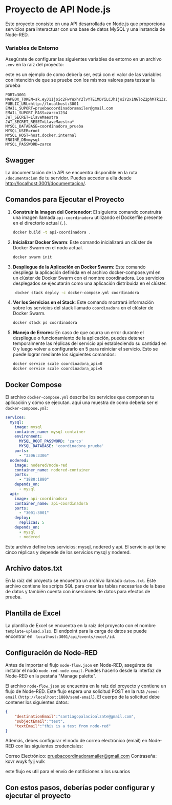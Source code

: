 # Proyecto de API Node.js

Este proyecto consiste en una API desarrollada en Node.js que proporciona servicios para interactuar con una base de datos MySQL y una instancia de Node-RED.

### Variables de Entorno

Asegúrate de configurar las siguientes variables de entorno en un archivo `.env` en la raíz del proyecto:

este es un ejemplo de como debería ser, está con el valor de las variables con intención de que se pruebe con los mismos valores para testear la prueba 
```dotenv
PORT=3001
MAPBOX_TOKEN=sk.eyJ1Ijoic2FwYWxhY2lvYTE1MDYiLCJhIjoiY2x1NGloZ2phMTk1ZzJrbzZhcnpiY3N5cyJ9.qzHHBwicO9lY6yxkCLR2Tw
PUBLIC_URL=http://localhost:3001
EMAIL_SUPORT=pruebacoordinadoramailer@gmail.com
EMAIL_SUPORT_PASS=zarco1234
JWT_SECRET=LlaveMaestra
JWT_SECRET_RESET=LlaveMaestra*
MYSQL_DATABASE=coordinadora_prueba
MYSQL_USER=root
MYSQL_HOST=host.docker.internal
ENGINE_DB=mysql
MYSQL_PASSWORD=zarco
```

## Swagger
La documentación de la API se encuentra disponible en la ruta `/documentacion` de tu servidor. Puedes acceder a ella desde [http://localhost:3001/documentacion/](http://localhost:3001/documentacion/). 

## Comandos para Ejecutar el Proyecto
1. **Construir la Imagen del Contenedor**: El siguiente comando construirá una imagen llamada `api-coordinadora` utilizando el Dockerfile presente en el directorio actual (`.`).
    ```bash
    docker build -t api-coordinadora .
    ```

2. **Inicializar Docker Swarm**: Este comando inicializará un clúster de Docker Swarm en el nodo actual.
    ```bash
    docker swarm init
    ```

3. **Despliegue de la Aplicación en Docker Swarm**: Este comando despliega la aplicación definida en el archivo docker-compose.yml en un clúster de Docker Swarm con el nombre coordinadora. Los servicios desplegados se ejecutarán como una aplicación distribuida en el clúster.
    ```bash
     docker stack deploy -c docker-compose.yml coordinadora
    ```
4. **Ver los Servicios en el Stack**: Este comando mostrará información sobre los servicios del stack llamado `coordinadora` en el clúster de Docker Swarm.
    ```bash
    docker stack ps coordinadora
    ```
5. **Manejo de Errores**: En caso de que ocurra un error durante el despliegue o funcionamiento de la aplicación, puedes detener temporalmente las réplicas del servicio api estableciendo su cantidad en 0 y luego volver a configurarlo en 5 para reiniciar el servicio. Esto se puede lograr mediante los siguientes comandos:
    ```bash
    docker service scale coordinadora_api=0
    docker service scale coordinadora_api=5
    ```

## Docker Compose
El archivo `docker-compose.yml` describe los servicios que componen tu aplicación y cómo se ejecutan. aquí una muestra de como debería ser el  `docker-compose.yml`:

```yaml
services:
  mysql:
    image: mysql
    container_name: mysql-container
    environment:
      MYSQL_ROOT_PASSWORD: 'zarco'
      MYSQL_DATABASE: 'coordinadora_prueba'
    ports:
      - "3306:3306"
  nodered:
    image: nodered/node-red
    container_name: nodered-container
    ports:
      - "1880:1880"
    depends_on:
      - mysql
  api:
    image: api-coordinadora
    container_name: api-coordinadora
    ports:
      - "3001:3001"
    deploy:
      replicas: 5
    depends_on:
      - mysql
      - nodered
```

Este archivo define tres servicios: mysql, nodered y api. El servicio api tiene cinco réplicas y depende de los servicios mysql y nodered.

## Archivo datos.txt

En la raíz del proyecto se encuentra un archivo llamado `datos.txt`. Este archivo contiene los scripts SQL para crear las tablas necesarias de la base de datos y también cuenta con inserciones de datos para efectos de prueba.

## Plantilla de Excel
La plantilla de Excel se encuentra en la raíz del proyecto con el nombre `template-upload.xlsx`. El endpoint para la carga de datos se puede encontrar en  ` localhost:3001/api/events/excel/id`.

## Configuración de Node-RED
Antes de importar el flujo `node-flow.json` en Node-RED, asegúrate de instalar el nodo `node-red-node-email`. Puedes hacerlo desde la interfaz de Node-RED en la pestaña "Manage palette".

El archivo `node-flow.json` se encuentra en la raíz del proyecto y contiene un flujo de Node-RED. Este flujo espera una solicitud POST en la ruta `/send-email` (`http://localhost:1880/send-email`). El cuerpo de la solicitud debe contener los siguientes datos:

```json
{
    "destinationEmail":"santiagopalacioalzate@gmail.com",
    "subjectEmail":"test",
    "textEmail":"this is a test from node-red"
}
```
Además, debes configurar el nodo de correo electrónico (email) en Node-RED con las siguientes credenciales:

Correo Electrónico: pruebacoordinadoramailer@gmail.com
Contraseña: kovr wuyk fyij vulk

este flujo es util para el envío de notificiones a los usuarios

## Con estos pasos, deberías poder configurar y ejecutar el proyecto 

    

